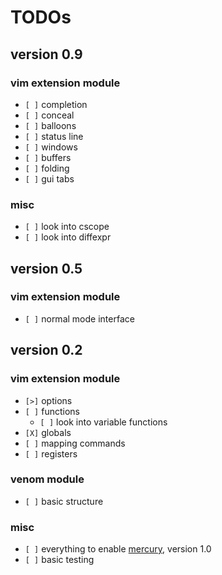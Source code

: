 # TODOs

## version 0.9

### vim extension module

* `[ ]` completion
* `[ ]` conceal
* `[ ]` balloons
* `[ ]` status line
* `[ ]` windows
* `[ ]` buffers
* `[ ]` folding
* `[ ]` gui tabs

### misc

* `[ ]` look into cscope
* `[ ]` look into diffexpr

## version 0.5

### vim extension module

* `[ ]` normal mode interface

## version 0.2

### vim extension module

* `[>]` options
* `[ ]` functions
    * `[ ]` look into variable functions
* `[X]` globals
* `[ ]` mapping commands
* `[ ]` registers

### venom module

* `[ ]` basic structure

### misc

* `[ ]` everything to enable [mercury], version 1.0
* `[ ]` basic testing


[mercury]: https://github.com/nielsmadan/mercury

